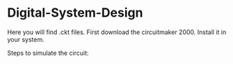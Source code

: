# Digital-System-Design

Here you will find .ckt files. 
First download the circuitmaker 2000.
Install it in your system.

<p> Steps to simulate the circuit: <p>
